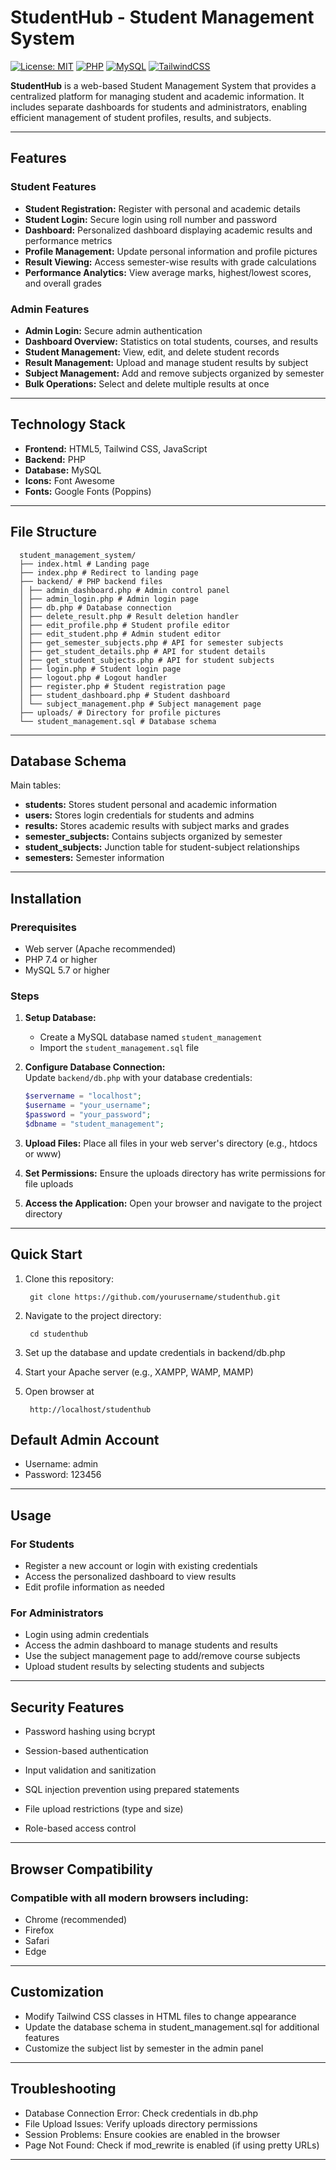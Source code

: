 # StudentHub - Student Management System

[![License: MIT](https://img.shields.io/badge/License-MIT-green.svg)](https://opensource.org/licenses/MIT)  [![PHP](https://img.shields.io/badge/PHP-7.4+-blue)](https://www.php.net/)  [![MySQL](https://img.shields.io/badge/MySQL-5.7+-orange)](https://www.mysql.com/)  [![TailwindCSS](https://img.shields.io/badge/TailwindCSS-v3-blueviolet)](https://tailwindcss.com/)   


**StudentHub** is a web-based Student Management System that provides a centralized platform for managing student and academic information. It includes separate dashboards for students and administrators, enabling efficient management of student profiles, results, and subjects.


---

## Features

### Student Features
- **Student Registration:** Register with personal and academic details  
- **Student Login:** Secure login using roll number and password  
- **Dashboard:** Personalized dashboard displaying academic results and performance metrics  
- **Profile Management:** Update personal information and profile pictures  
- **Result Viewing:** Access semester-wise results with grade calculations  
- **Performance Analytics:** View average marks, highest/lowest scores, and overall grades  

### Admin Features
- **Admin Login:** Secure admin authentication  
- **Dashboard Overview:** Statistics on total students, courses, and results  
- **Student Management:** View, edit, and delete student records  
- **Result Management:** Upload and manage student results by subject  
- **Subject Management:** Add and remove subjects organized by semester  
- **Bulk Operations:** Select and delete multiple results at once  

---

## Technology Stack
- **Frontend:** HTML5, Tailwind CSS, JavaScript  
- **Backend:** PHP  
- **Database:** MySQL  
- **Icons:** Font Awesome  
- **Fonts:** Google Fonts (Poppins)  

---

## File Structure

    
      student_management_system/
      ├── index.html # Landing page
      ├── index.php # Redirect to landing page
      ├── backend/ # PHP backend files
      │ ├── admin_dashboard.php # Admin control panel
      │ ├── admin_login.php # Admin login page
      │ ├── db.php # Database connection
      │ ├── delete_result.php # Result deletion handler
      │ ├── edit_profile.php # Student profile editor
      │ ├── edit_student.php # Admin student editor
      │ ├── get_semester_subjects.php # API for semester subjects
      │ ├── get_student_details.php # API for student details
      │ ├── get_student_subjects.php # API for student subjects
      │ ├── login.php # Student login page
      │ ├── logout.php # Logout handler
      │ ├── register.php # Student registration page
      │ ├── student_dashboard.php # Student dashboard
      │ └── subject_management.php # Subject management page
      ├── uploads/ # Directory for profile pictures
      └── student_management.sql # Database schema



---

## Database Schema
Main tables:
- **students:** Stores student personal and academic information  
- **users:** Stores login credentials for students and admins  
- **results:** Stores academic results with subject marks and grades  
- **semester_subjects:** Contains subjects organized by semester  
- **student_subjects:** Junction table for student-subject relationships  
- **semesters:** Semester information  

---

## Installation

### Prerequisites
- Web server (Apache recommended)  
- PHP 7.4 or higher  
- MySQL 5.7 or higher  

### Steps
1. **Setup Database:**  
   - Create a MySQL database named `student_management`  
   - Import the `student_management.sql` file  

2. **Configure Database Connection:**  
   Update `backend/db.php` with your database credentials:
   ```php
   $servername = "localhost";
   $username = "your_username";
   $password = "your_password";
   $dbname = "student_management";

3. **Upload Files:**
    Place all files in your web server's directory (e.g., htdocs or www)

4. **Set Permissions:**
   Ensure the uploads directory has write permissions for file uploads

5. **Access the Application:**
   Open your browser and navigate to the project directory
---
## Quick Start
1. Clone this repository:

        git clone https://github.com/yourusername/studenthub.git

2. Navigate to the project directory:

        cd studenthub
    
3. Set up the database and update credentials in backend/db.php
4. Start your Apache server (e.g., XAMPP, WAMP, MAMP)
5. Open browser at

        http://localhost/studenthub


## Default Admin Account
  - Username: admin 
  - Password: 123456  
---

## Usage
### For Students

- Register a new account or login with existing credentials
- Access the personalized dashboard to view results
- Edit profile information as needed

### For Administrators

- Login using admin credentials
- Access the admin dashboard to manage students and results
- Use the subject management page to add/remove course subjects
- Upload student results by selecting students and subjects

---

## Security Features

- Password hashing using bcrypt

- Session-based authentication

- Input validation and sanitization

- SQL injection prevention using prepared statements

- File upload restrictions (type and size)

- Role-based access control

---
## Browser Compatibility
### Compatible with all modern browsers including:
- Chrome (recommended)
- Firefox
- Safari
- Edge

---

## Customization

- Modify Tailwind CSS classes in HTML files to change appearance
- Update the database schema in student_management.sql for additional features
- Customize the subject list by semester in the admin panel

---

## Troubleshooting

- Database Connection Error: Check credentials in db.php
- File Upload Issues: Verify uploads directory permissions
- Session Problems: Ensure cookies are enabled in the browser
- Page Not Found: Check if mod_rewrite is enabled (if using pretty URLs)
---
